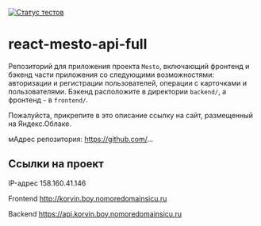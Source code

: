 [![Статус тестов](../../actions/workflows/tests.yml/badge.svg)](../../actions/workflows/tests.yml)

# react-mesto-api-full

Репозиторий для приложения проекта `Mesto`, включающий фронтенд и бэкенд части приложения со следующими возможностями: авторизации и регистрации пользователей, операции с карточками и пользователями. Бэкенд расположите в директории `backend/`, а фронтенд - в `frontend/`.

Пожалуйста, прикрепите в это описание ссылку на сайт, размещенный на Яндекс.Облаке.

мАдрес репозитория: https://github.com/...

## Ссылки на проект

IP-адрес 158.160.41.146

Frontend http://korvin.boy.nomoredomainsicu.ru

Backend https://api.korvin.boy.nomoredomainsicu.ru
